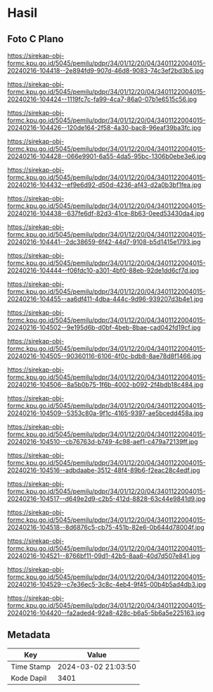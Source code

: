 # Hasil

## Foto C Plano

https://sirekap-obj-formc.kpu.go.id/5045/pemilu/pdpr/34/01/12/20/04/3401122004015-20240216-104418--2e894fd9-907d-46d8-9083-74c3ef2bd3b5.jpg

https://sirekap-obj-formc.kpu.go.id/5045/pemilu/pdpr/34/01/12/20/04/3401122004015-20240216-104424--1119fc7c-fa99-4ca7-86a0-07b1e6515c56.jpg

https://sirekap-obj-formc.kpu.go.id/5045/pemilu/pdpr/34/01/12/20/04/3401122004015-20240216-104426--120de164-2f58-4a30-bac8-96eaf39ba3fc.jpg

https://sirekap-obj-formc.kpu.go.id/5045/pemilu/pdpr/34/01/12/20/04/3401122004015-20240216-104428--066e9901-6a55-4da5-95bc-1306b0ebe3e6.jpg

https://sirekap-obj-formc.kpu.go.id/5045/pemilu/pdpr/34/01/12/20/04/3401122004015-20240216-104432--ef9e6d92-d50d-4236-af43-d2a0b3bf1fea.jpg

https://sirekap-obj-formc.kpu.go.id/5045/pemilu/pdpr/34/01/12/20/04/3401122004015-20240216-104438--637fe6df-82d3-41ce-8b63-0eed53430da4.jpg

https://sirekap-obj-formc.kpu.go.id/5045/pemilu/pdpr/34/01/12/20/04/3401122004015-20240216-104441--2dc38659-6f42-44d7-9108-b5d1415e1793.jpg

https://sirekap-obj-formc.kpu.go.id/5045/pemilu/pdpr/34/01/12/20/04/3401122004015-20240216-104444--f06fdc10-a301-4bf0-88eb-92de1dd6cf7d.jpg

https://sirekap-obj-formc.kpu.go.id/5045/pemilu/pdpr/34/01/12/20/04/3401122004015-20240216-104455--aa6df411-4dba-444c-9d96-939207d3b4e1.jpg

https://sirekap-obj-formc.kpu.go.id/5045/pemilu/pdpr/34/01/12/20/04/3401122004015-20240216-104502--9e195d6b-d0bf-4beb-8bae-cad042fd19cf.jpg

https://sirekap-obj-formc.kpu.go.id/5045/pemilu/pdpr/34/01/12/20/04/3401122004015-20240216-104505--90360116-6106-4f0c-bdb8-8ae78d8f1466.jpg

https://sirekap-obj-formc.kpu.go.id/5045/pemilu/pdpr/34/01/12/20/04/3401122004015-20240216-104506--8a5b0b75-1f6b-4002-b092-2f4bdb18c484.jpg

https://sirekap-obj-formc.kpu.go.id/5045/pemilu/pdpr/34/01/12/20/04/3401122004015-20240216-104509--5353c80a-9f1c-4165-9397-ae5bcedd458a.jpg

https://sirekap-obj-formc.kpu.go.id/5045/pemilu/pdpr/34/01/12/20/04/3401122004015-20240216-104510--cb76763d-b749-4c98-aef1-c479a72139ff.jpg

https://sirekap-obj-formc.kpu.go.id/5045/pemilu/pdpr/34/01/12/20/04/3401122004015-20240216-104516--adbdaabe-3512-48f4-89b6-f2eac28c4edf.jpg

https://sirekap-obj-formc.kpu.go.id/5045/pemilu/pdpr/34/01/12/20/04/3401122004015-20240216-104517--d649e2d9-c2b5-412d-8828-63c44e9841d9.jpg

https://sirekap-obj-formc.kpu.go.id/5045/pemilu/pdpr/34/01/12/20/04/3401122004015-20240216-104518--8d6876c5-cb75-451b-82e6-0b644d78004f.jpg

https://sirekap-obj-formc.kpu.go.id/5045/pemilu/pdpr/34/01/12/20/04/3401122004015-20240216-104521--8766bf11-09d1-42b5-8aa6-40d7d507e841.jpg

https://sirekap-obj-formc.kpu.go.id/5045/pemilu/pdpr/34/01/12/20/04/3401122004015-20240216-104529--c7e36ec5-3c8c-4eb4-9f45-00b4b5ad4db3.jpg

https://sirekap-obj-formc.kpu.go.id/5045/pemilu/pdpr/34/01/12/20/04/3401122004015-20240216-104420--fa2aded4-92a8-428c-b6a5-5b6a5e225163.jpg


## Metadata

| Key        | Value               |
| ---------- | ------------------- |
| Time Stamp | 2024-03-02 21:03:50 |
| Kode Dapil | 3401                |



